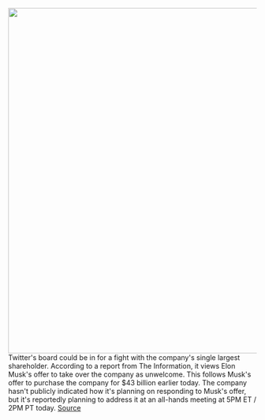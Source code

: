 <img src='https://cdn.vox-cdn.com/thumbor/OLDjamdsyVcMUlo4YrLOSJ9dhEM=/19x222:1360x1460/1200x800/filters:focal(484x575:700x791)/cdn.vox-cdn.com/uploads/chorus_image/image/70749831/vpavic_210111_4366_0063.0.jpg' width='700px' /><br/>
Twitter's board could be in for a fight with the company's single largest shareholder. According to a report from The Information, it views Elon Musk's offer to take over the company as unwelcome. This follows Musk's offer to purchase the company for $43 billion earlier today. The company hasn't publicly indicated how it's planning on responding to Musk's offer, but it's reportedly planning to address it at an all-hands meeting at 5PM ET / 2PM PT today.
<a href='https://www.theverge.com/2022/4/14/23025537/twitter-board-shareholders-elon-musk-hostile-takeover-poison-pill'> Source <a/>